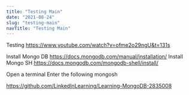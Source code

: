 ```yaml
---
title: "Testing Main"
date: "2021-08-24"
slug: "testing-main"
navTitle: "Testing Main"
---
```


Testing
https://www.youtube.com/watch?v=ofme2o29ngU&t=131s

Install Mongo DB https://docs.mongodb.com/manual/installation/
Install Mongo SH https://docs.mongodb.com/mongodb-shell/install/

Open a terminal
Enter the following
mongosh

https://github.com/LinkedInLearning/Learning-MongoDB-2835008
